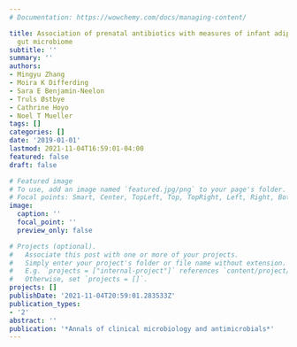 ```yaml
---
# Documentation: https://wowchemy.com/docs/managing-content/

title: Association of prenatal antibiotics with measures of infant adiposity and the
  gut microbiome
subtitle: ''
summary: ''
authors:
- Mingyu Zhang
- Moira K Differding
- Sara E Benjamin-Neelon
- Truls Østbye
- Cathrine Hoyo
- Noel T Mueller
tags: []
categories: []
date: '2019-01-01'
lastmod: 2021-11-04T16:59:01-04:00
featured: false
draft: false

# Featured image
# To use, add an image named `featured.jpg/png` to your page's folder.
# Focal points: Smart, Center, TopLeft, Top, TopRight, Left, Right, BottomLeft, Bottom, BottomRight.
image:
  caption: ''
  focal_point: ''
  preview_only: false

# Projects (optional).
#   Associate this post with one or more of your projects.
#   Simply enter your project's folder or file name without extension.
#   E.g. `projects = ["internal-project"]` references `content/project/deep-learning/index.md`.
#   Otherwise, set `projects = []`.
projects: []
publishDate: '2021-11-04T20:59:01.283533Z'
publication_types:
- '2'
abstract: ''
publication: '*Annals of clinical microbiology and antimicrobials*'
---
```

